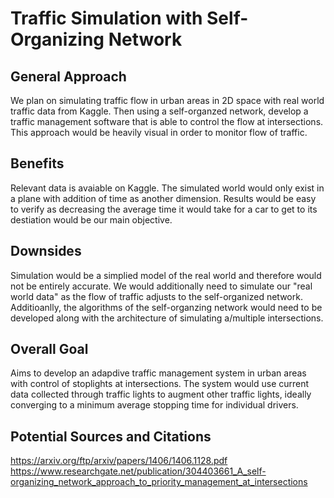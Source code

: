 # Traffic Simulation with Self-Organizing Network
## General Approach
We plan on simulating traffic flow in urban areas in 2D space with real world traffic data from Kaggle. Then using a self-organzed network, develop a traffic management software that is able to control the flow at intersections. This approach would be heavily visual in order to monitor flow of traffic.

## Benefits
Relevant data is avaiable on Kaggle. The simulated world would only exist in a plane with addition of time as another dimension. Results would be easy to verify as decreasing the average time it would take for a car to get to its destiation would be our main objective.

## Downsides
Simulation would be a simplied model of the real world and therefore would not be entirely accurate. We would additionally need to simulate our "real world data" as the flow of traffic adjusts to the self-organized network. Additioanlly, the algorithms of the self-organzing network would need to be developed along with the architecture of simulating a/multiple intersections. 

## Overall Goal
Aims to develop an adapdive traffic management system in urban areas with control of stoplights at intersections. The system would use current data collected through traffic lights to augment other traffic lights, ideally converging to a minimum average stopping time for individual drivers. 

## Potential Sources and Citations
https://arxiv.org/ftp/arxiv/papers/1406/1406.1128.pdf
https://www.researchgate.net/publication/304403661_A_self-organizing_network_approach_to_priority_management_at_intersections